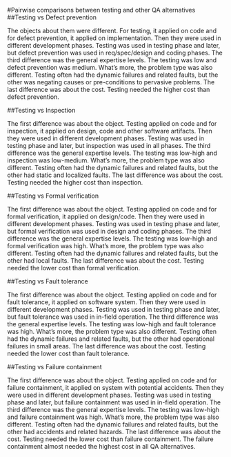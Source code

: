 #Pairwise comparisons between testing and other QA alternatives
##Testing vs Defect prevention

The objects about them were different. For testing, it applied on code and for defect prevention, it applied on implementation. Then they were used in different development phases. Testing was used in testing phase and later, but defect prevention was used in req/spec/design and coding phases. The third difference was the general expertise levels. The testing was low and defect prevention was medium. What’s more, the problem type was also different. Testing often had the dynamic failures and related faults, but the other was negating causes or pre-conditions to pervasive problems. The last difference was about the cost. Testing needed the higher cost than defect prevention.

##Testing vs Inspection

The first difference was about the object. Testing applied on code and for inspection, it applied on design, code and other software artifacts. Then they were used in different development phases. Testing was used in testing phase and later, but inspection was used in all phases. The third difference was the general expertise levels. The testing was low-high and inspection was low-medium. What’s more, the problem type was also different. Testing often had the dynamic failures and related faults, but the other had static and localized faults. The last difference was about the cost. Testing needed the higher cost than inspection.

##Testing vs Formal verification

The first difference was about the object. Testing applied on code and for formal verification, it applied on design/code. Then they were used in different development phases. Testing was used in testing phase and later, but formal verification was used in design and coding phases. The third difference was the general expertise levels. The testing was low-high and formal verification was high. What’s more, the problem type was also different. Testing often had the dynamic failures and related faults, but the other had local faults. The last difference was about the cost. Testing needed the lower cost than formal verification.

##Testing vs Fault tolerance

The first difference was about the object. Testing applied on code and for fault tolerance, it applied on software system. Then they were used in different development phases. Testing was used in testing phase and later, but fault tolerance was used in in-field operation. The third difference was the general expertise levels. The testing was low-high and fault tolerance was high. What’s more, the problem type was also different. Testing often had the dynamic failures and related faults, but the other had operational failures in small areas. The last difference was about the cost. Testing needed the lower cost than fault tolerance.

##Testing vs Failure containment

The first difference was about the object. Testing applied on code and for failure containment, it applied on system with potential accidents. Then they were used in different development phases. Testing was used in testing phase and later, but failure containment was used in in-field operation. The third difference was the general expertise levels. The testing was low-high and failure containment was high. What’s more, the problem type was also different. Testing often had the dynamic failures and related faults, but the other had accidents and related hazards. The last difference was about the cost. Testing needed the lower cost than failure containment. The failure containment almost needed the highest cost in all QA alternatives.

